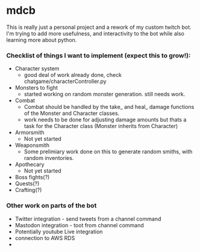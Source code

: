 # mdcb
This is really just a personal project and a rework of my custom twitch bot.  I'm trying to add more usefulness, and interactivity to the bot while also learning more about python.

### Checklist of things I want to implement (expect this to grow!):
* Character system
  - good deal of work already done, check chatgame/characterController.py
* Monsters to fight
  - started working on random monster generation.  still needs work.
* Combat
  - Combat should be handled by the take_ and heal_ damage functions of the Monster and Character classes.
  - work needs to be done for adjusting damage amounts but thats a task for the Character class (Monster inherits from Character)
* Armorsmith
  - Not yet started
* Weaponsmith
  - Some prelimiary work done on this to generate random smiths, with random inventories.
* Apothecary
  - Not yet started
* Boss fights(?)
* Quests(?)
* Crafting(?)

### Other work on parts of the bot
* Twitter integration - send tweets from a channel command
* Mastodon integration - toot from channel command
* Potentially youtube Live integration
* connection to AWS RDS
* 
